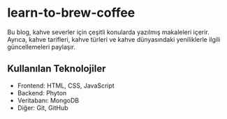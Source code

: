 # learn-to-brew-coffee
Bu blog, kahve severler için çeşitli konularda yazılmış makaleleri içerir. Ayrıca, kahve tarifleri, kahve türleri ve kahve dünyasındaki yeniliklerle ilgili güncellemeleri paylaşır.

## Kullanılan Teknolojiler

- Frontend: HTML, CSS, JavaScript
- Backend: Phyton
- Veritabanı: MongoDB
- Diğer: Git, GitHub
